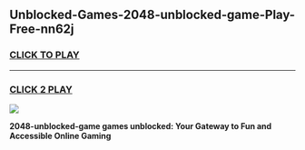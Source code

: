 
## Unblocked-Games-2048-unblocked-game-Play-Free-nn62j
<h3>
<a href="https://premium76.site?title=2048-unblocked-game&ref=18A1">CLICK TO PLAY</a></h3>
<hr>

<h3>
<a href="https://premium76.site?title=2048-unblocked-game&ref=18A1">CLICK 2 PLAY</a>
  
</h3>

<a href="https://premium76.site?title=2048-unblocked-game&ref=18A1"><img src="https://clearcache.store/games.png"></a>


**2048-unblocked-game games unblocked: Your Gateway to Fun and Accessible Online Gaming**

